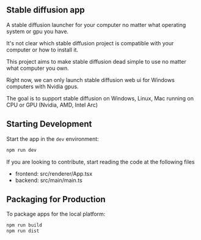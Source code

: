 ## Stable diffusion app

A stable diffusion launcher for your computer no matter what operating system or gpu you have.

It's not clear which stable diffusion project is compatible with your computer or how to install it.

This project aims to make stable diffusion dead simple to use no matter what computer you own.

Right now, we can only launch stable diffusion web ui for Windows computers with Nvidia gpus.

The goal is to support stable diffusion on Windows, Linux, Mac running on CPU or GPU (Nvidia, AMD, Intel Arc)

## Starting Development

Start the app in the `dev` environment:

```bash
npm run dev
```

If you are looking to contribute, start reading the code at the following files

- frontend: src/renderer/App.tsx
- backend: src/main/main.ts

## Packaging for Production

To package apps for the local platform:

```bash
npm run build
npm run dist
```
